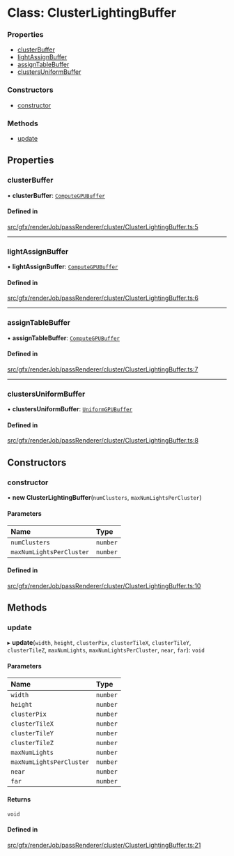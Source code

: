 # Class: ClusterLightingBuffer

### Properties

- [clusterBuffer](ClusterLightingBuffer.md#clusterbuffer)
- [lightAssignBuffer](ClusterLightingBuffer.md#lightassignbuffer)
- [assignTableBuffer](ClusterLightingBuffer.md#assigntablebuffer)
- [clustersUniformBuffer](ClusterLightingBuffer.md#clustersuniformbuffer)

### Constructors

- [constructor](ClusterLightingBuffer.md#constructor)

### Methods

- [update](ClusterLightingBuffer.md#update)

## Properties

### clusterBuffer

• **clusterBuffer**: [`ComputeGPUBuffer`](ComputeGPUBuffer.md)

#### Defined in

[src/gfx/renderJob/passRenderer/cluster/ClusterLightingBuffer.ts:5](https://github.com/Orillusion/orillusion/blob/main/src/gfx/renderJob/passRenderer/cluster/ClusterLightingBuffer.ts#L5)

___

### lightAssignBuffer

• **lightAssignBuffer**: [`ComputeGPUBuffer`](ComputeGPUBuffer.md)

#### Defined in

[src/gfx/renderJob/passRenderer/cluster/ClusterLightingBuffer.ts:6](https://github.com/Orillusion/orillusion/blob/main/src/gfx/renderJob/passRenderer/cluster/ClusterLightingBuffer.ts#L6)

___

### assignTableBuffer

• **assignTableBuffer**: [`ComputeGPUBuffer`](ComputeGPUBuffer.md)

#### Defined in

[src/gfx/renderJob/passRenderer/cluster/ClusterLightingBuffer.ts:7](https://github.com/Orillusion/orillusion/blob/main/src/gfx/renderJob/passRenderer/cluster/ClusterLightingBuffer.ts#L7)

___

### clustersUniformBuffer

• **clustersUniformBuffer**: [`UniformGPUBuffer`](UniformGPUBuffer.md)

#### Defined in

[src/gfx/renderJob/passRenderer/cluster/ClusterLightingBuffer.ts:8](https://github.com/Orillusion/orillusion/blob/main/src/gfx/renderJob/passRenderer/cluster/ClusterLightingBuffer.ts#L8)

## Constructors

### constructor

• **new ClusterLightingBuffer**(`numClusters`, `maxNumLightsPerCluster`)

#### Parameters

| Name | Type |
| :------ | :------ |
| `numClusters` | `number` |
| `maxNumLightsPerCluster` | `number` |

#### Defined in

[src/gfx/renderJob/passRenderer/cluster/ClusterLightingBuffer.ts:10](https://github.com/Orillusion/orillusion/blob/main/src/gfx/renderJob/passRenderer/cluster/ClusterLightingBuffer.ts#L10)

## Methods

### update

▸ **update**(`width`, `height`, `clusterPix`, `clusterTileX`, `clusterTileY`, `clusterTileZ`, `maxNumLights`, `maxNumLightsPerCluster`, `near`, `far`): `void`

#### Parameters

| Name | Type |
| :------ | :------ |
| `width` | `number` |
| `height` | `number` |
| `clusterPix` | `number` |
| `clusterTileX` | `number` |
| `clusterTileY` | `number` |
| `clusterTileZ` | `number` |
| `maxNumLights` | `number` |
| `maxNumLightsPerCluster` | `number` |
| `near` | `number` |
| `far` | `number` |

#### Returns

`void`

#### Defined in

[src/gfx/renderJob/passRenderer/cluster/ClusterLightingBuffer.ts:21](https://github.com/Orillusion/orillusion/blob/main/src/gfx/renderJob/passRenderer/cluster/ClusterLightingBuffer.ts#L21)
